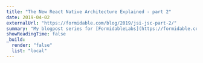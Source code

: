 ```yaml
---
title: "The New React Native Architecture Explained - part 2"
date: 2019-04-02
externalUrl: "https://formidable.com/blog/2019/jsi-jsc-part-2/"
summary: "My blogpost series for [FormidableLabs](https://formidable.com). This article got also translated in [Korean](https://medium.com/react-native-seoul/%EC%83%88-%EB%A6%AC%EC%95%A1%ED%8A%B8-%EB%84%A4%EC%9D%B4%ED%8B%B0%EB%B8%8C-%EC%95%84%ED%82%A4%ED%85%8D%EC%B2%98-%EC%84%A4%EB%AA%85-%EB%91%90%EB%B2%88%EC%A7%B8-%ED%8C%8C%ED%8A%B8-eca6e439e49c)."
showReadingTime: false
_build:
  render: "false"
  list: "local"
---
```

